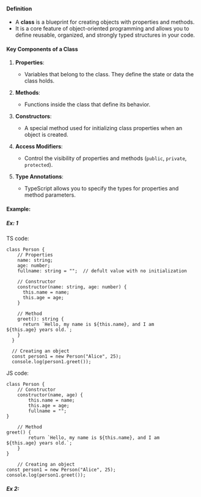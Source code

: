 #### Definition
- A **class** is a blueprint for creating objects with properties and methods. 
- It is a core feature of object-oriented programming and allows you to define reusable, organized, and strongly typed structures in your code.





#### **Key Components of a Class**

1. **Properties**:
    
    - Variables that belong to the class. They define the state or data the class holds.
2. **Methods**:
    
    - Functions inside the class that define its behavior.
3. **Constructors**:
    
    - A special method used for initializing class properties when an object is created.
4. **Access Modifiers**:
    
    - Control the visibility of properties and methods (`public`, `private`, `protected`).
5. **Type Annotations**:
    
    - TypeScript allows you to specify the types for properties and method parameters.

#### Example:

##### Ex: 1 

TS code:
```
class Person {
    // Properties
    name: string;
    age: number;
    fullname: string = "";  // defult value with no initialization
    
    // Constructor
    constructor(name: string, age: number) {
      this.name = name;
      this.age = age;
    }
    
    // Method
    greet(): string {
      return `Hello, my name is ${this.name}, and I am                  ${this.age} years old.`;
    }
  }

  // Creating an object
  const person1 = new Person("Alice", 25);
  console.log(person1.greet());
```
JS code:
```
class Person {
    // Constructor
    constructor(name, age) {
        this.name = name;
        this.age = age;
        fullname = "";
}

    // Method
greet() {
        return `Hello, my name is ${this.name}, and I am                  ${this.age} years old.`;
    }
}

	// Creating an object
const person1 = new Person("Alice", 25);
console.log(person1.greet());
```

##### Ex 2:


